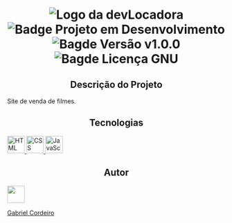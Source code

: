 <h1 align="center">
  <img src="https://user-images.githubusercontent.com/120519526/216034783-e63c51fb-8e05-4b65-a6dd-6cd4fe5029d9.png" alt="Logo da devLocadora">
  <br>
  <img src="https://img.shields.io/badge/STATUS-EM%20DESENVOLVIMENTO-blue" alt="Badge Projeto em Desenvolvimento">
  <img src="https://img.shields.io/badge/VERS%C3%83O-v1.0.0-blue" alt="Bagde Versão v1.0.0">
  <img src="https://img.shields.io/badge/LICEN%C3%87A-GNU%20GPLv3-red" alt="Bagde Licença GNU">
</h1>

<h2 align="center">Descrição do Projeto</h2>
Site de venda de filmes.

<h2 align="center">Tecnologias</h2>
  <a href="https://html.com/" target="_blank">
    <img src="https://upload.wikimedia.org/wikipedia/commons/thumb/6/61/HTML5_logo_and_wordmark.svg/1200px-HTML5_logo_and_wordmark.svg.png" alt="HTML" height="40">
  </a>
  <a href="https://www.w3.org/Style/CSS/Overview.en.html" target="_blank">
    <img src="https://upload.wikimedia.org/wikipedia/commons/thumb/d/d5/CSS3_logo_and_wordmark.svg/1200px-CSS3_logo_and_wordmark.svg.png" alt="CSS" height="40">
  </a>
  <a href="https://www.javascript.com/" target="_blank">
    <img src="https://upload.wikimedia.org/wikipedia/commons/thumb/9/99/Unofficial_JavaScript_logo_2.svg/1200px-Unofficial_JavaScript_logo_2.svg.png" alt="JavaScript" height="40">
  </a>

<h2 align="center">Autor</h2>
  <a href="https://www.linkedin.com/in/gabrielfrcordeiro/" target="_blank">
      <img src="https://avatars.githubusercontent.com/u/120519526?v=4" height=40>
      <p>Gabriel Cordeiro</p>
  </a>
